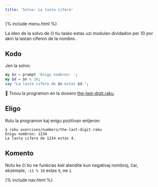 ```yaml
---
title: 'Solvo: La lasta cifero'
---
```


{% include menu.html %}

La ideo de la solvo de ĉi tiu tasko estas uzi modulan dividadon per 10 por akiri la lastan ciferon de la nombro.

## Kodo

Jen la solvo:

```raku
my $n = prompt 'Enigu nombron: ';
my $d = $n % 10;
say "La lasta cifero de $n estas $d.";
```

🦋 Trovu la programon en la dosiero [the-last-digit.raku](https://github.com/ash/raku-course/blob/master/exercises/numbers/the-last-digit.raku).

## Eligo

Rulu la programon kaj enigu pozitivan entjeron:

```console
$ raku exercises/numbers/the-last-digit.raku
Enigu nombron: 1234
La lasta cifero de 1234 estas 4.
```

## Komento

Notu ke ĉi tio ne funkcias kiel atendite kun negativaj nombroj, ĉar, ekzemple, `-11 % 10` estas `9`, ne `1`.

{% include nav.html %}